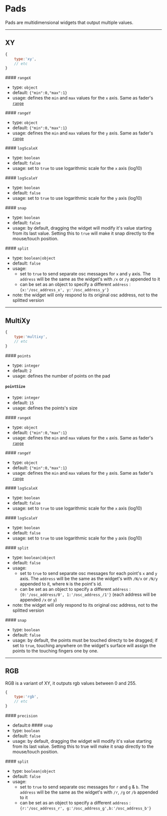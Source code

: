 # Pads

Pads are multidimensional widgets that output multiple values.

----

## XY

```js
{
    type:'xy',
    // etc
}
```


#### `rangeX`
- type: `object`
- default:
    `{"min":0,"max":1}`
- usage: defines the `min` and `max` values for the `x` axis. Same as fader's [`range`](sliders/#fader)

#### `rangeY`
- type: `object`
- default:
    `{"min":0,"max":1}`
- usage: defines the `min` and `max` values for the `y` axis. Same as fader's [`range`](sliders/#fader)


#### `logScaleX`
- type: `boolean`
- default: `false`
- usage: set to `true` to use logarithmic scale for the `x` axis (log10)

#### `logScaleY`
- type: `boolean`
- default: `false`
- usage: set to `true` to use logarithmic scale for the `y` axis (log10)

#### `snap`
- type: `boolean`
- default: `false`
- usage: by default, dragging the widget will modify it's value starting from its last value. Setting this to `true` will make it snap directly to the mouse/touch position.

#### `split`
- type: `boolean|object`
- default: `false`
- usage:
    - set to `true` to send separate osc messages for `x` and `y` axis. The `address` will be the same as the widget's with `/x` or `/y` appended to it
    - can be set as an object to specify a different `address` : `{x:'/osc_address_x', y:'/osc_address_y'}`
- note: the widget will only respond to its original osc address, not to the splitted version

----

## MultiXy

```js
{
    type:'multixy',
    // etc
}
```

#### `points`
- type: `integer`
- default: `2`
- usage: defines the number of points on the pad

#### `pointSize`
- type: `integer`
- default: `15`
- usage: defines the points's size

#### `rangeX`
- type: `object`
- default:
    `{"min":0,"max":1}`
- usage: defines the `min` and `max` values for the `x` axis. Same as fader's [`range`](sliders/#fader)

#### `rangeY`
- type: `object`
- default:
    `{"min":0,"max":1}`
- usage: defines the `min` and `max` values for the `y` axis. Same as fader's [`range`](sliders/#fader)


#### `logScaleX`
- type: `boolean`
- default: `false`
- usage: set to `true` to use logarithmic scale for the `x` axis (log10)

#### `logScaleY`
- type: `boolean`
- default: `false`
- usage: set to `true` to use logarithmic scale for the `y` axis (log10)

#### `split`
- type: `boolean|object`
- default: `false`
- usage:
    - set to `true` to send separate osc messages for each point's `x` and `y` axis. The `address` will be the same as the widget's with `/N/x` or `/N/y` appended to it, where `N` is the point's id.
    - can be set as an object to specify a different `address` : `{0:'/osc_address/0', 1:'/osc_address_/1'}` (each address will be appended `/x` or `y`)
- note: the widget will only respond to its original osc address, not to the splitted version

#### `snap`
- type: `boolean`
- default: `false`
- usage: by default, the points must be touched directy to be dragged; if set to `true`, touching anywhere on the widget's surface will assign the points to the touching fingers one by one.

----

## RGB

RGB is a variant of XY, it outputs rgb values between 0 and 255.


```js
{
    type:'rgb',
    // etc
}
```


#### `precision`
- default:`0`
#### `snap`
- type: `boolean`
- default: `false`
- usage: by default, dragging the widget will modify it's value starting from its last value. Setting this to true will make it snap directly to the mouse/touch position.

#### `split`
- type: `boolean|object`
- default: `false`
- usage:
    - set to `true` to send separate osc messages for `r` and `g` & `b`. The `address` will be the same as the widget's with `/r`, `/g` or `/b` appended to it
    - can be set as an object to specify a different `address` : `{r:'/osc_address_r', g:'/osc_address_g',b:'/osc_address_b'}`
